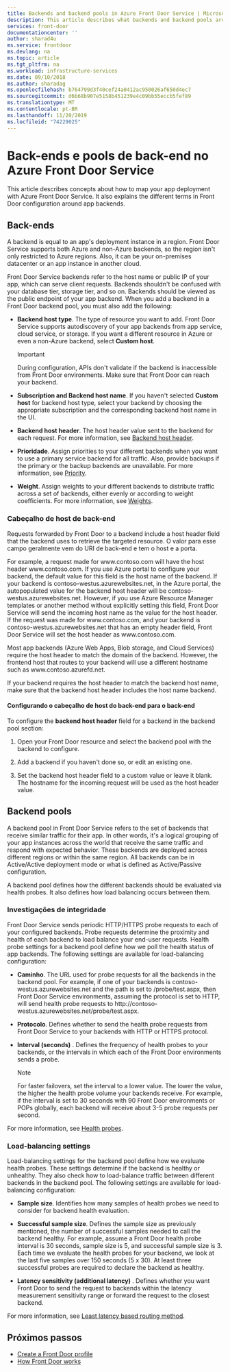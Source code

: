 ```yaml
---
title: Backends and backend pools in Azure Front Door Service | Microsoft Docs
description: This article describes what backends and backend pools are in Front Door configuration.
services: front-door
documentationcenter: ''
author: sharad4u
ms.service: frontdoor
ms.devlang: na
ms.topic: article
ms.tgt_pltfrm: na
ms.workload: infrastructure-services
ms.date: 09/10/2018
ms.author: sharadag
ms.openlocfilehash: b764799d3f40cef24a0412ac950026af650d4ec7
ms.sourcegitcommit: d6b68b907e5158b451239e4c09bb55eccb5fef89
ms.translationtype: MT
ms.contentlocale: pt-BR
ms.lasthandoff: 11/20/2019
ms.locfileid: "74229025"
---
```

# <a name="backends-and-backend-pools-in-azure-front-door-service"></a>Back-ends e pools de back-end no Azure Front Door Service
This article describes concepts about how to map your app deployment with Azure Front Door Service. It also explains the different terms in Front Door configuration around app backends.

## <a name="backends"></a>Back-ends
A backend is equal to an app's deployment instance in a region. Front Door Service supports both Azure and non-Azure backends, so the region isn't only restricted to Azure regions. Also, it can be your on-premises datacenter or an app instance in another cloud.

Front Door Service backends refer to the host name or public IP of your app, which can serve client requests. Backends shouldn't be confused with your database tier, storage tier, and so on. Backends should be viewed as the public endpoint of your app backend. When you add a backend in a Front Door backend pool, you must also add the following:

- **Backend host type**. The type of resource you want to add. Front Door Service supports autodiscovery of your app backends from app service, cloud service, or storage. If you want a different resource in Azure or even a non-Azure backend, select **Custom host**.

    >[!IMPORTANT]
    >During configuration, APIs don't validate if the backend is inaccessible from Front Door environments. Make sure that Front Door can reach your backend.

- **Subscription and Backend host name**. If you haven't selected **Custom host** for backend host type, select your backend by choosing the appropriate subscription and the corresponding backend host name in the UI.

- **Backend host header**. The host header value sent to the backend for each request. For more information, see [Backend host header](#hostheader).

- **Prioridade**. Assign priorities to your different backends when you want to use a primary service backend for all traffic. Also, provide backups if the primary or the backup backends are unavailable. For more information, see [Priority](front-door-routing-methods.md#priority).

- **Weight**. Assign weights to your different backends to distribute traffic across a set of backends, either evenly or according to weight coefficients. For more information, see [Weights](front-door-routing-methods.md#weighted).

### <a name = "hostheader"></a>Cabeçalho de host de back-end

Requests forwarded by Front Door to a backend include a host header field that the backend uses to retrieve the targeted resource. O valor para esse campo geralmente vem do URI de back-end e tem o host e a porta.

For example, a request made for www\.contoso.com will have the host header www\.contoso.com. If you use Azure portal to configure your backend, the default value for this field is the host name of the backend. If your backend is contoso-westus.azurewebsites.net, in the Azure portal, the autopopulated value for the backend host header will be contoso-westus.azurewebsites.net. However, if you use Azure Resource Manager templates or another method without explicitly setting this field, Front Door Service will send the incoming host name as the value for the host header. If the request was made for www\.contoso.com, and your backend is contoso-westus.azurewebsites.net that has an empty header field, Front Door Service will set the host header as www\.contoso.com.

Most app backends (Azure Web Apps, Blob storage, and Cloud Services) require the host header to match the domain of the backend. However, the frontend host that routes to your backend will use a different hostname such as www\.contoso.azurefd.net.

If your backend requires the host header to match the backend host name, make sure that the backend host header includes the host name backend.

#### <a name="configuring-the-backend-host-header-for-the-backend"></a>Configurando o cabeçalho de host do back-end para o back-end

To configure the **backend host header** field for a backend in the backend pool section:

1. Open your Front Door resource and select the backend pool with the backend to configure.

2. Add a backend if you haven't done so, or edit an existing one.

3. Set the backend host header field to a custom value or leave it blank. The hostname for the incoming request will be used as the host header value.

## <a name="backend-pools"></a>Backend pools
A backend pool in Front Door Service refers to the set of backends that receive similar traffic for their app. In other words, it's a logical grouping of your app instances across the world that receive the same traffic and respond with expected behavior. These backends are deployed across different regions or within the same region. All backends can be in Active/Active deployment mode or what is defined as Active/Passive configuration.

A backend pool defines how the different backends should be evaluated via health probes. It also defines how load balancing occurs between them.

### <a name="health-probes"></a>Investigações de integridade
Front Door Service sends periodic HTTP/HTTPS probe requests to each of your configured backends. Probe requests determine the proximity and health of each backend to load balance your end-user requests. Health probe settings for a backend pool define how we poll the health status of app backends. The following settings are available for load-balancing configuration:

- **Caminho**. The URL used for probe requests for all the backends in the backend pool. For example, if one of your backends is contoso-westus.azurewebsites.net and the path is set to /probe/test.aspx, then Front Door Service environments, assuming the protocol is set to HTTP, will send health probe requests to http\://contoso-westus.azurewebsites.net/probe/test.aspx.

- **Protocolo**. Defines whether to send the health probe requests from Front Door Service to your backends with HTTP or HTTPS protocol.

- **Interval (seconds)** . Defines the frequency of health probes to your backends, or the intervals in which each of the Front Door environments sends a probe.

    >[!NOTE]
    >For faster failovers, set the interval to a lower value. The lower the value, the higher the health probe volume your backends receive. For example, if the interval is set to 30 seconds with 90 Front Door environments or POPs globally, each backend will receive about 3-5 probe requests per second.

For more information, see [Health probes](front-door-health-probes.md).

### <a name="load-balancing-settings"></a>Load-balancing settings
Load-balancing settings for the backend pool define how we evaluate health probes. These settings determine if the backend is healthy or unhealthy. They also check how to load-balance traffic between different backends in the backend pool. The following settings are available for load-balancing configuration:

- **Sample size**. Identifies how many samples of health probes we need to consider for backend health evaluation.

- **Successful sample size**. Defines the sample size as previously mentioned, the number of successful samples needed to call the backend healthy. For example, assume a Front Door health probe interval is 30 seconds, sample size is 5, and successful sample size is 3. Each time we evaluate the health probes for your backend, we look at the last five samples over 150 seconds (5 x 30). At least three successful probes are required to declare the backend as healthy.

- **Latency sensitivity (additional latency)** . Defines whether you want Front Door to send the request to backends within the latency measurement sensitivity range or forward the request to the closest backend.

For more information, see [Least latency based routing method](front-door-routing-methods.md#latency).

## <a name="next-steps"></a>Próximos passos

- [Create a Front Door profile](quickstart-create-front-door.md)
- [How Front Door works](front-door-routing-architecture.md)